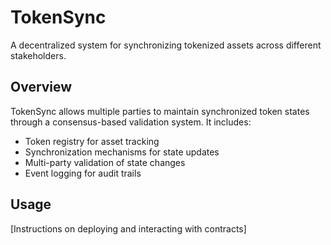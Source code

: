 # TokenSync
A decentralized system for synchronizing tokenized assets across different stakeholders.

## Overview
TokenSync allows multiple parties to maintain synchronized token states through a consensus-based validation system. It includes:
- Token registry for asset tracking
- Synchronization mechanisms for state updates
- Multi-party validation of state changes 
- Event logging for audit trails

## Usage
[Instructions on deploying and interacting with contracts]
